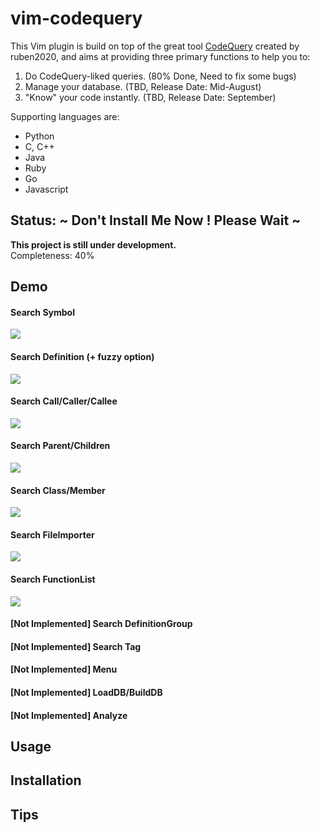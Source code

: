 # vim-codequery

This Vim plugin is build on top of the great tool [CodeQuery](https://github.com/ruben2020/codequery) created by ruben2020, and aims at providing three primary functions to help you to:
  
1. Do CodeQuery-liked queries. (80% Done, Need to fix some bugs)
2. Manage your database. (TBD, Release Date: Mid-August)
3. "Know" your code instantly. (TBD, Release Date: September)
  
Supporting languages are:
* Python
* C, C++
* Java
* Ruby
* Go
* Javascript

## Status: ~ Don't Install Me Now ! Please Wait ~ 

**This project is still under development.**  
Completeness: 40%

## Demo

#### Search Symbol
![](https://dl.dropboxusercontent.com/u/7414946/github/symbol-c.gif)

#### Search Definition (+ fuzzy option)
![](https://dl.dropboxusercontent.com/u/7414946/github/def-c.gif)

#### Search Call/Caller/Callee
![](https://dl.dropboxusercontent.com/u/7414946/github/call-c.gif)

#### Search Parent/Children
![](https://dl.dropboxusercontent.com/u/7414946/github/pc-c.gif)

#### Search Class/Member
![](https://dl.dropboxusercontent.com/u/7414946/github/cm-c.gif)

#### Search FileImporter
![](https://dl.dropboxusercontent.com/u/7414946/github/fi-c.gif)

#### Search FunctionList
![](https://dl.dropboxusercontent.com/u/7414946/github/fl-c.gif)

#### [Not Implemented] Search DefinitionGroup

#### [Not Implemented] Search Tag

#### [Not Implemented] Menu

#### [Not Implemented] LoadDB/BuildDB

#### [Not Implemented] Analyze

## Usage

## Installation

## Tips
